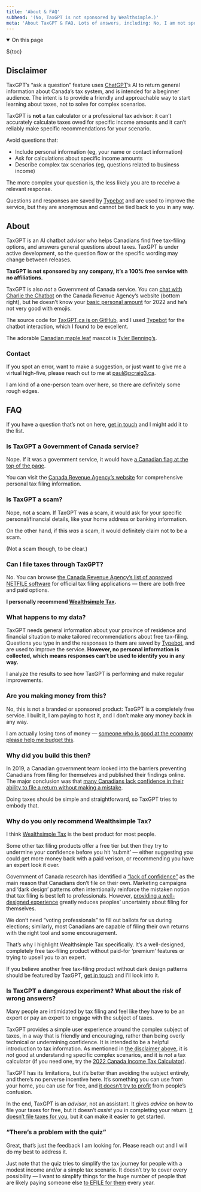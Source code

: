 ```yaml
---
title: 'About & FAQ'
subhead: '(No, TaxGPT is not sponsored by Wealthsimple.)'
meta: 'About TaxGPT & FAQ. Lots of answers, including: No, I am not sponsored by Wealthsimple.'
---
```


<details class="table-of-contents--wrapper" open>
<summary class="table-of-contents--heading heading">
<span>On this page</span>
</summary>

${toc}

</details>

## Disclaimer

TaxGPT’s “ask a question” feature uses [ChatGPT](https://openai.com/blog/chatgpt)’s AI to return general information about Canada’s tax system, and is intended for a beginner audience. The intent is to provide a friendly and approachable way to start learning about taxes, not to solve for complex scenarios.

TaxGPT is **not** a tax calculator or a professional tax advisor: it can’t accurately calculate taxes owed for specific income amounts and it can’t reliably make specific recommendations for your scenario.

Avoid questions that:

- Include personal information (eg, your name or contact information)
- Ask for calculations about specific income amounts
- Describe complex tax scenarios (eg, questions related to business income)

The more complex your question is, the less likely you are to receive a relevant response.

Questions and responses are saved by [Typebot](https://typebot.io/) and are used to improve the service, but they are anonymous and cannot be tied back to you in any way.

## About

TaxGPT is an AI chatbot advisor who helps Canadians find free tax-filing options, and answers general questions about taxes. TaxGPT is under active development, so the question flow or the specific wording may change between releases.

**TaxGPT is not sponsored by any company, it’s a 100% free service with no affiliations.**

TaxGPT is also _not_ a Government of Canada service. You can [chat with Charlie the Chatbot](https://www.canada.ca/en/services/taxes/income-tax/personal-income-tax.html) on the Canada Revenue Agency’s website (bottom right), but he doesn’t know your [basic personal amount](https://www.canada.ca/en/revenue-agency/programs/about-canada-revenue-agency-cra/federal-government-budgets/basic-personal-amount.html) for 2022 and he’s not very good with emojis.

The source code for [TaxGPT.ca is on GitHub](https://github.com/pcraig3/tax-gpt), and I used [Typebot](https://typebot.io/) for the chatbot interaction, which I found to be excellent.

The adorable [Canadian maple leaf](/robot.svg) mascot is [Tyler Benning’s](https://tylerbenning.com).

### Contact

If you spot an error, want to make a suggestion, or just want to give me a virtual high-five, please reach out to me at [paul@pcraig3.ca](mailto:paul@pcraig3.ca).

I am kind of a one-person team over here, so there are definitely some rough edges.

## FAQ

If you have a question that’s not on here, [get in touch](mailto:paul@pcraig3.ca) and I might add it to the list.

### Is TaxGPT a Government of Canada service?

Nope. If it was a government service, it would have [a Canadian flag at the top of the page](https://design.canada.ca/common-design-patterns/global-header.html).

You can visit the [Canada Revenue Agency’s website](https://www.canada.ca/en/services/taxes/income-tax/personal-income-tax.html) for comprehensive personal tax filing information.

### Is TaxGPT a scam?

Nope, not a scam. If TaxGPT was a scam, it would ask for your specific personal/financial details, like your home address or banking information.

On the other hand, if this _was_ a scam, it would definitely claim not to be a scam.

(Not a scam though, to be clear.)

### Can I file taxes through TaxGPT?

No. You can browse [the Canada Revenue Agency’s list of approved NETFILE software](https://www.canada.ca/en/revenue-agency/services/e-services/e-services-individuals/netfile-overview/certified-software-netfile-program.html#h_1) for official tax filing applications — there are both free and paid options.

**I personally recommend [Wealthsimple Tax](https://www.wealthsimple.com/en-ca/tax).**

### What happens to my data?

TaxGPT needs general information about your province of residence and financial situation to make tailored recommendations about free tax-filing. Questions you type in and the responses to them are saved by [Typebot](https://typebot.io/), and are used to improve the service. **However, no personal information is collected, which means responses can’t be used to identify you in any way**.

I analyze the results to see how TaxGPT is performing and make regular improvements.

### Are you making money from this?

No, this is not a branded or sponsored product: TaxGPT is a completely free service. I built it, I am paying to host it, and I don’t make any money back in any way.

I am actually losing tons of money — [someone who is good at the economy please help me budget this](https://twitter.com/dril/status/384408932061417472?lang=en).

### Why did you build this then?

In 2019, a Canadian government team looked into the barriers preventing Canadians from filing for themselves and published their findings online. The major conclusion was that [many Canadians lack confidence in their ability to file a return without making a mistake](https://cds-snc.github.io/claim-tax-benefits-documentation/research/#barriers).

Doing taxes should be simple and straightforward, so TaxGPT tries to embody that.

### Why do you only recommend Wealthsimple Tax?

I think [Wealthsimple Tax](https://www.wealthsimple.com/en-ca/tax) is the best product for most people.

Some other tax filing products offer a free tier but then they try to undermine your confidence before you hit ‘submit’ — either suggesting you could get more money back with a paid verison, or recommending you have an expert look it over.

Government of Canada research has identified a [“lack of confidence”](https://cds-snc.github.io/claim-tax-benefits-documentation/research/#barriers) as the main reason that Canadians don’t file on their own. Marketing campaigns and ‘dark design’ patterns often intentionally reinforce the mistaken notion that tax filing is best left to professionals. However, [providing a well-designed experience](https://cds-snc.github.io/claim-tax-benefits-documentation/research/#what-do-tax-filers-need-in-order-to-file-taxes-without-assistance) greatly reduces peoples’ uncertainty about filing for themselves.

We don’t need “voting professionals” to fill out ballots for us during elections; similarly, most Canadians are capable of filing their own returns with the right tool and some encouragement.

That’s why I highlight Wealthsimple Tax specifically. It’s a well-designed, completely free tax-filing product without paid-for ‘premium’ features or trying to upsell you to an expert.

If you believe another free tax-filing product without dark design patterns should be featured by TaxGPT, [get in touch](mailto:paul@pcraig3.ca) and I’ll look into it.

### Is TaxGPT a dangerous experiment? What about the risk of wrong answers?

Many people are intimidated by tax filing and feel like they have to be an expert or pay an expert to engage with the subject of taxes.

TaxGPT provides a simple user experience around the complex subject of taxes, in a way that is friendly and encouraging, rather than being overly technical or undermining confidence. It is intended to be a helpful introduction to tax information. As mentioned in [the disclaimer above](/pages/about#disclaimer), it is _not_ good at understanding specific complex scenarios, and it is _not_ a tax calculator (if you need one, try the [2022 Canada Income Tax Calculator](https://www.wealthsimple.com/en-ca/tool/tax-calculator)).

TaxGPT has its limitations, but it’s better than avoiding the subject entirely, and there’s no perverse incentive here. It’s something you can use from your home, you can use for free, and [it doesn’t try to profit](#are-you-making-money-from-this%3F) from people’s confusion.

In the end, TaxGPT is an _advisor_, not an assistant. It gives _advice_ on how to file your taxes for free, but it doesn’t _assist_ you in completing your return. [It doesn’t file taxes for you](#can-i-file-taxes-through-taxgpt%3F), but it can make it easier to get started.

### “There’s a problem with the quiz”

Great, that’s just the feedback I am looking for. Please reach out and I will do my best to address it.

Just note that the quiz tries to simplify the tax journey for people with a modest income and/or a simple tax scenario. It doesn’t try to cover every possibility — I want to simplify things for the huge number of people that are likely paying someone else [to EFILE for them](https://www.canada.ca/en/revenue-agency/corporate/about-canada-revenue-agency-cra/individual-income-tax-return-statistics.html) every year.
